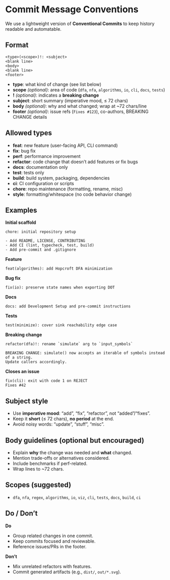 # Commit Message Conventions

We use a lightweight version of **Conventional Commits** to keep history readable and automatable.

## Format

```
<type>(<scope>)!: <subject>
<blank line>
<body>
<blank line>
<footer>
```

- **type**: what kind of change (see list below)
- **scope** *(optional)*: area of code (`dfa`, `nfa`, `algorithms`, `io`, `cli`, `docs`, `tests`)
- **!** *(optional)*: indicates a **breaking change**
- **subject**: short summary (imperative mood, ≤ 72 chars)
- **body** *(optional)*: why and what changed; wrap at ~72 chars/line
- **footer** *(optional)*: issue refs (`Fixes #123`), co-authors, BREAKING CHANGE details

## Allowed types

- **feat**: new feature (user-facing API, CLI command)
- **fix**: bug fix
- **perf**: performance improvement
- **refactor**: code change that doesn’t add features or fix bugs
- **docs**: documentation only
- **test**: tests only
- **build**: build system, packaging, dependencies
- **ci**: CI configuration or scripts
- **chore**: repo maintenance (formatting, rename, misc)
- **style**: formatting/whitespace (no code behavior change)

## Examples

**Initial scaffold**
```
chore: initial repository setup

- Add README, LICENSE, CONTRIBUTING
- Add CI (lint, typecheck, test, build)
- Add pre-commit and .gitignore
```

**Feature**
```
feat(algorithms): add Hopcroft DFA minimization
```

**Bug fix**
```
fix(io): preserve state names when exporting DOT
```

**Docs**
```
docs: add Development Setup and pre-commit instructions
```

**Tests**
```
test(minimize): cover sink reachability edge case
```

**Breaking change**
```
refactor(dfa)!: rename `simulate` arg to `input_symbols`

BREAKING CHANGE: simulate() now accepts an iterable of symbols instead of a string.
Update callers accordingly.
```

**Closes an issue**
```
fix(cli): exit with code 1 on REJECT
Fixes #42
```

## Subject style

- Use **imperative mood**: “add”, “fix”, “refactor”, not “added”/“fixes”.
- Keep it **short** (≤ 72 chars), **no period** at the end.
- Avoid noisy words: “update”, “stuff”, “misc”.

## Body guidelines (optional but encouraged)

- Explain **why** the change was needed and **what** changed.
- Mention trade-offs or alternatives considered.
- Include benchmarks if perf-related.
- Wrap lines to ~72 chars.

## Scopes (suggested)

- `dfa`, `nfa`, `regex`, `algorithms`, `io`, `viz`, `cli`, `tests`, `docs`, `build`, `ci`

## Do / Don’t

**Do**
- Group related changes in one commit.
- Keep commits focused and reviewable.
- Reference issues/PRs in the footer.

**Don’t**
- Mix unrelated refactors with features.
- Commit generated artifacts (e.g., `dist/`, `out/*.svg`).
